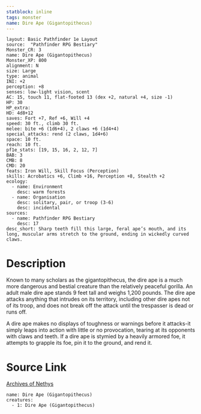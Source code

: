 ```yaml
---
statblock: inline
tags: monster
name: Dire Ape (Gigantopithecus)
---
```

```statblock
layout: Basic Pathfinder 1e Layout
source:  "Pathfinder RPG Bestiary"
Monster_CR: 3
name: Dire Ape (Gigantopithecus)
Monster_XP: 800
alignment: N
size: Large
type: animal
INI: +2
perception: +8
senses: low-light vision, scent
AC: 15, touch 11, flat-footed 13 (dex +2, natural +4, size -1)
HP: 30
HP_extra: 
HD: 4d8+12
saves: Fort +7, Ref +6, Will +4
speed: 30 ft., climb 30 ft.
melee: bite +6 (1d6+4), 2 claws +6 (1d4+4)
special_attacks: rend (2 claws, 1d4+6)
space: 10 ft.
reach: 10 ft.
pf1e_stats: [19, 15, 16, 2, 12, 7]
BAB: 3
CMB: 8
CMD: 20
feats: Iron Will, Skill Focus (Perception)
skills: Acrobatics +6, Climb +16, Perception +8, Stealth +2
ecology:
  - name: Environment
    desc: warm forests
  - name: Organisation
    desc: solitary, pair, or troop (3-6)
    desc: incidental
sources:
  - name: Pathfinder RPG Bestiary
    desc: 17
desc_short: Sharp teeth fill this large, feral ape’s mouth, and its long, muscular arms stretch to the ground, ending in wickedly curved claws.
```
# Description
Known to many scholars as the gigantopithecus, the dire ape is a much more dangerous and bestial creature than the relatively peaceful gorilla. An adult male dire ape stands 9 feet tall and weighs 1,200 pounds. The dire ape attacks anything that intrudes on its territory, including other dire apes not of its troop, and does not break off the attack until the trespasser is dead or runs off.

A dire ape makes no displays of toughness or warnings before it attacks-it simply leaps into action with little or no provocation, tearing at its opponents with claws and teeth. If a dire ape is stymied by a heavily armored foe, it attempts to grapple its foe, pin it to the ground, and rend it.
# Source Link
[Archives of Nethys](https://aonprd.com/MonsterDisplay.aspx?ItemName=Dire%20Ape%20(Gigantopithecus))
```encounter-table
name: Dire Ape (Gigantopithecus)
creatures:
  - 1: Dire Ape (Gigantopithecus)
```
